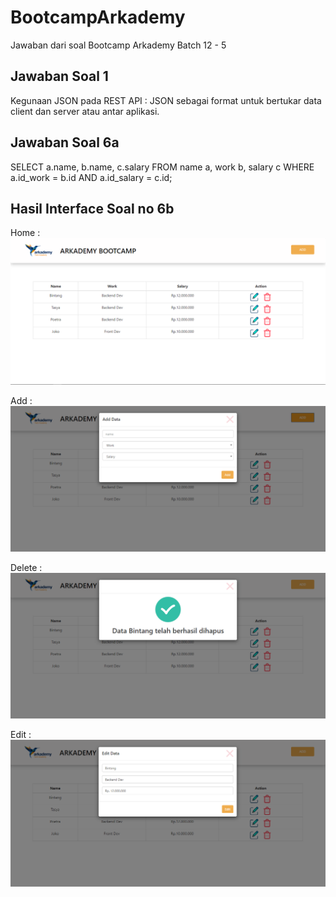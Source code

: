 # BootcampArkademy
Jawaban dari soal Bootcamp Arkademy Batch 12 - 5


## Jawaban Soal 1
Kegunaan JSON pada REST API : JSON sebagai format untuk bertukar data client dan server atau antar aplikasi.

## Jawaban Soal 6a
SELECT a.name, b.name, c.salary FROM name a, work b, salary c WHERE a.id_work = b.id AND a.id_salary = c.id;

## Hasil Interface Soal no 6b
Home :
![Home Interface](/6b/img/home.PNG "Home")

Add :
![Add Interface](/6b/img/add.PNG "Add")

Delete :
![Delete Interface](/6b/img/delete.PNG "Delete")

Edit :
![Edit Interface](/6b/img/edite.PNG "Edit")